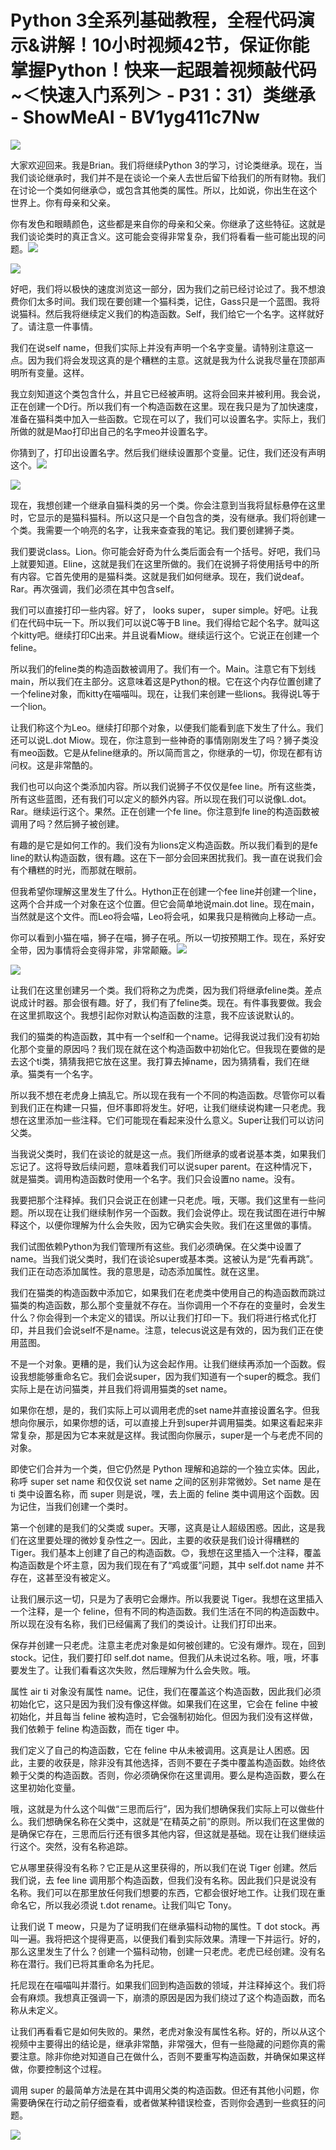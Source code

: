 # Python 3全系列基础教程，全程代码演示&讲解！10小时视频42节，保证你能掌握Python！快来一起跟着视频敲代码~＜快速入门系列＞ - P31：31）类继承 - ShowMeAI - BV1yg411c7Nw

![](img/6c4c59c1097b7232c589545fb26cd9b4_0.png)

大家欢迎回来。我是Brian。我们将继续Python 3的学习，讨论类继承。现在，当我们谈论继承时，我们并不是在谈论一个亲人去世后留下给我们的所有财物。我们在讨论一个类如何继承😊，或包含其他类的属性。所以，比如说，你出生在这个世界上。你有母亲和父亲。

你有发色和眼睛颜色，这些都是来自你的母亲和父亲。你继承了这些特征。这就是我们谈论类时的真正含义。这可能会变得非常复杂，我们将看看一些可能出现的问题。![](img/6c4c59c1097b7232c589545fb26cd9b4_2.png)

![](img/6c4c59c1097b7232c589545fb26cd9b4_3.png)

好吧，我们将以极快的速度浏览这一部分，因为我们之前已经讨论过了。我不想浪费你们太多时间。我们现在要创建一个猫科类，记住，Gass只是一个蓝图。我将说猫科。然后我将继续定义我们的构造函数。Self，我们给它一个名字。这样就好了。请注意一件事情。

我们在说self name，但我们实际上并没有声明一个名字变量。请特别注意这一点。因为我们将会发现这真的是个糟糕的主意。这就是我为什么说我尽量在顶部声明所有变量。这样。

我立刻知道这个类包含什么，并且它已经被声明。这将会回来并被利用。我会说，正在创建一个D行。所以我们有一个构造函数在这里。现在我只是为了加快速度，准备在猫科类中加入一些函数。它现在可以了，我们可以设置名字。实际上，我们所做的就是Mao打印出自己的名字meo并设置名字。

你猜到了，打印出设置名字。然后我们继续设置那个变量。记住，我们还没有声明这个。![](img/6c4c59c1097b7232c589545fb26cd9b4_5.png)

![](img/6c4c59c1097b7232c589545fb26cd9b4_6.png)

现在，我想创建一个继承自猫科类的另一个类。你会注意到当我将鼠标悬停在这里时，它显示的是猫科猫科。所以这只是一个自包含的类，没有继承。我们将创建一个类。我需要一个响亮的名字，让我来查查我的笔记。我们要创建狮子类。

我们要说class。Lion。你可能会好奇为什么类后面会有一个括号。好吧，我们马上就要知道。Eline，这就是我们在这里所做的。我们在说狮子将使用括号中的所有内容。它首先使用的是猫科类。这就是我们如何继承。现在，我们说deaf。Rar。再次强调，我们必须在其中包含self。

我们可以直接打印一些内容。好了， looks super， super simple。好吧。让我们在代码中玩一下。所以我们可以说C等于B line。我们得给它起个名字。就叫这个kitty吧。继续打印C出来。并且说看Miow。继续运行这个。它说正在创建一个feline。

所以我们的feline类的构造函数被调用了。我们有一个。Main。注意它有下划线main，所以我们在主部分。这意味着这是Python的根。它在这个内存位置创建了一个feline对象，而kitty在喵喵叫。现在，让我们来创建一些lions。我得说L等于一个lion。

让我们称这个为Leo。继续打印那个对象，以便我们能看到底下发生了什么。我们还可以说L.dot Miow。现在，你注意到一些神奇的事情刚刚发生了吗？狮子类没有meo函数。它是从feline继承的。所以简而言之，你继承的一切，你现在都有访问权。这是非常酷的。

我们也可以向这个类添加内容。所以我们说狮子不仅仅是fee line。所有这些类，所有这些蓝图，还有我们可以定义的额外内容。所以现在我们可以说像L.dot。Rar。继续运行这个。果然。正在创建一个fe line。你注意到fe line的构造函数被调用了吗？然后狮子被创建。

有趣的是它是如何工作的。我们没有为lions定义构造函数。所以我们看到的是fe line的默认构造函数，很有趣。这在下一部分会回来困扰我们。我一直在说我们会有个糟糕的时光，而那就在眼前。

但我希望你理解这里发生了什么。Hython正在创建一个fee line并创建一个line，这两个合并成一个对象在这个位置。但它会简单地说main.dot line。现在main，当然就是这个文件。而Leo将会喵，Leo将会吼，如果我只是稍微向上移动一点。

你可以看到小猫在喵，狮子在喵，狮子在吼。所以一切按预期工作。现在，系好安全带，因为事情将会变得非常，非常颠簸。![](img/6c4c59c1097b7232c589545fb26cd9b4_8.png)

![](img/6c4c59c1097b7232c589545fb26cd9b4_9.png)

让我们在这里创建另一个类。我们将称之为虎类，因为我们将继承feline类。差点说成计时器。那会很有趣。好了，我们有了feline类。现在。有件事我要做。我会在这里抓取这个。我想引起你对默认构造函数的注意，我不应该说默认的。

我们的猫类的构造函数，其中有一个self和一个name。记得我说过我们没有初始化那个变量的原因吗？我们现在就在这个构造函数中初始化它。但我现在要做的是去这个ti类，猜猜我把它放在这里。我打算去掉name，因为猜猜看，我们在继承。猫类有一个名字。

所以我不想在老虎身上搞乱它。所以现在我有一个不同的构造函数。尽管你可以看到我们正在构建一只猫，但坏事即将发生。好吧，让我们继续说构建一只老虎。我想在这里添加一些注释。它们可能现在看起来没什么意义。Super让我们可以访问父类。

当我说父类时，我们在谈论的就是这一点。我们所继承的或者说基本类，如果我们忘记了。这将导致后续问题，意味着我们可以说super parent。在这种情况下，就是猫类。调用构造函数时使用一个名字。我们只会设置no name。没有。

我要把那个注释掉。我们只会说正在创建一只老虎。哦，天哪。我们这里有一些问题。所以现在让我们继续制作另一个函数。我们会说停止。现在我试图在进行中解释这个，以便你理解为什么会失败，因为它确实会失败。我们在这里做的事情。

我们试图依赖Python为我们管理所有这些。我们必须确保。在父类中设置了name。当我们说父类时，我们在谈论super或基本类。这被认为是“先看再跳”。我们正在动态添加属性。我的意思是，动态添加属性。就在这里。

我们在猫类的构造函数中添加它，如果我们在老虎类中使用自己的构造函数而跳过猫类的构造函数，那么那个变量就不存在。当你调用一个不存在的变量时，会发生什么？你会得到一个未定义的错误。所以让我们打印一下。我们将进行格式化打印，并且我们会说self不是name。注意，telecus说这是有效的，因为我们正在使用蓝图。

不是一个对象。更糟的是，我们认为这会起作用。让我们继续再添加一个函数。假设我想能够重命名它。我们会说super，因为我们知道有一个super的概念。我们实际上是在访问猫类，并且我们将调用猫类的set name。

如果你在想，是的，我们实际上可以调用老虎的set name并直接设置名字。但我想向你展示，如果你想的话，可以直接上升到super并调用猫类。如果这看起来非常复杂，那是因为它本来就是这样。我试图向你展示，super是一个与老虎不同的对象。

即使它们合并为一个类，但它仍然是 Python 理解和追踪的一个独立实体。因此，称呼 super set name 和仅仅说 set name 之间的区别非常微妙。Set name 是在 ti 类中设置名称，而 super 则是说，嘿，去上面的 feline 类中调用这个函数。因为记住，当我们创建一个类时。

第一个创建的是我们的父类或 super。天哪，这真是让人超级困惑。因此，这是我们在这里要处理的微妙复杂性之一。因此，主要的收获是我们设计得糟糕的 Tiger。我们基本上创建了自己的构造函数。😊，我想在这里插入一个注释，覆盖构造函数是个坏主意，因为我们现在有了“鸡或蛋”问题，其中 self.dot name 并不存在，这甚至没有被定义。

让我们展示这一切，只是为了表明它会爆炸。所以我要说 Tiger。我想在这里插入一个注释，是一个 feline，但有不同的构造函数。我们生活在不同的构造函数中。所以现在没有名称，我们已经偏离了我们的类设计。让我们打印出来。

保存并创建一只老虎。注意主老虎对象是如何被创建的。它没有爆炸。现在，回到 stock。记住，我们要打印 self.dot name。但我们从未说过名称。哦，哦，坏事要发生了。让我们看看这次失败，然后理解为什么会失败。哦。

属性 air ti 对象没有属性 name。记住，我们在覆盖这个构造函数，因此我们必须初始化它，这只是因为我们没有像这样做。如果我们在这里，它会在 feline 中被初始化，并且每当 feline 被构造时，它会强制初始化。但因为我们没有这样做，我们依赖于 feline 构造函数，而在 tiger 中。

我们定义了自己的构造函数，它在 feline 中从未被调用。这真是让人困惑。因此，主要的收获是，除非没有其他选择，否则不要在子类中覆盖构造函数。始终依赖于父类的构造函数。否则，你必须确保你在这里调用。要么是构造函数，要么在这里初始化变量。

哦，这就是为什么这个叫做“三思而后行”，因为我们想确保我们实际上可以做些什么。我们想确保名称在父类中，这就是“在精英之前”的原则。所以我们在这里做的是确保它存在，三思而后行还有很多其他内容，但这就是基础。现在让我们继续运行这个。突然，没有名称追踪。

它从哪里获得没有名称？它正是从这里获得的，所以我们在说 Tiger 创建。然后我们说，去 fee line 调用那个构造函数，但我们没有名称。因此我们只是说没有名称。我们可以在那里放任何我们想要的东西，它都会很好地工作。让我们现在重命名它，所以我必须说 t.dot rename。让我们叫它 Tony。

让我们说 T meow，只是为了证明我们在继承猫科动物的属性。T dot stock。再叫一遍。我将把这个提得更高，以便我们看到实际效果。清理一下并运行。好的，那么这里发生了什么？创建一个猫科动物，创建一只老虎。老虎已经创建。没有名称在潜行。我们已将其重命名为托尼。

托尼现在在喵喵叫并潜行。如果我们回到构造函数的领域，并注释掉这个。我们将会有麻烦。我想真正强调一下，崩溃的原因是因为我们绕过了这个构造函数，而名称从未定义。

让我们再看看它是如何失败的。果然，老虎对象没有属性名称。好的，所以从这个视频中主要得出的结论是，继承非常酷，非常强大，但有一些隐藏的问题你真的需要注意。除非你绝对知道自己在做什么，否则不要重写构造函数，并确保如果这样做，你要控制这个过程。

调用 super 的最简单方法是在其中调用父类的构造函数。但还有其他小问题，你需要确保在行动之前仔细查看，或者做某种错误检查，否则你会遇到一些疯狂的问题。

![](img/6c4c59c1097b7232c589545fb26cd9b4_11.png)
